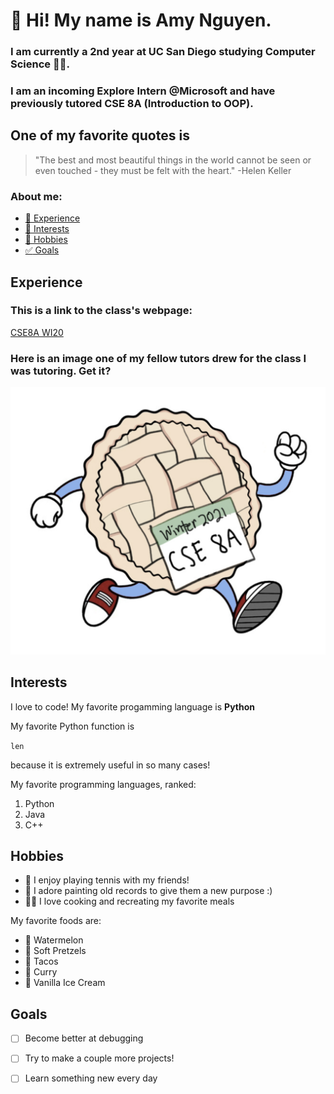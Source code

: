 # :cherry_blossom: Hi! My name is **Amy Nguyen**.
### I am currently a 2nd year at UC San Diego studying Computer Science :woman_technologist:. 
### I am an incoming Explore Intern @Microsoft and have previously tutored CSE 8A (Introduction to OOP).

## One of my favorite quotes is
> "The best and most beautiful things in the world cannot be seen or even touched - they must be felt with the heart." -Helen Keller

### About me:
* [:wrench: Experience](#Experience)
* [:mag_right: Interests](#Interests)
* [:art: Hobbies](#Hobbies)
* [:white_check_mark: Goals](#Goals)

## Experience
### This is a link to the class's webpage:

[CSE8A WI20](https://ucsd-cse8a-w21.github.io/)

### Here is an image one of my fellow tutors drew for the class I was tutoring. Get it? 

![Image of Python](pie.png)


## Interests

I love to code! My favorite progamming language is **Python**

My favorite Python function is 

`len` 

because it is extremely useful in so many cases!

My favorite programming languages, ranked:

1. Python
2. Java
3. C++

## Hobbies

* :tennis: I enjoy playing tennis with my friends!
* :art: I adore painting old records to give them a new purpose :) 
* :woman_cook: I love cooking and recreating my favorite meals

My favorite foods are:
* :watermelon: Watermelon
* :pretzel: Soft Pretzels
* :taco: Tacos
* :curry: Curry
* :icecream: Vanilla Ice Cream

## Goals

- [ ] Become better at debugging
- [ ] Try to make a couple more projects!
- [ ] Learn something new every day



